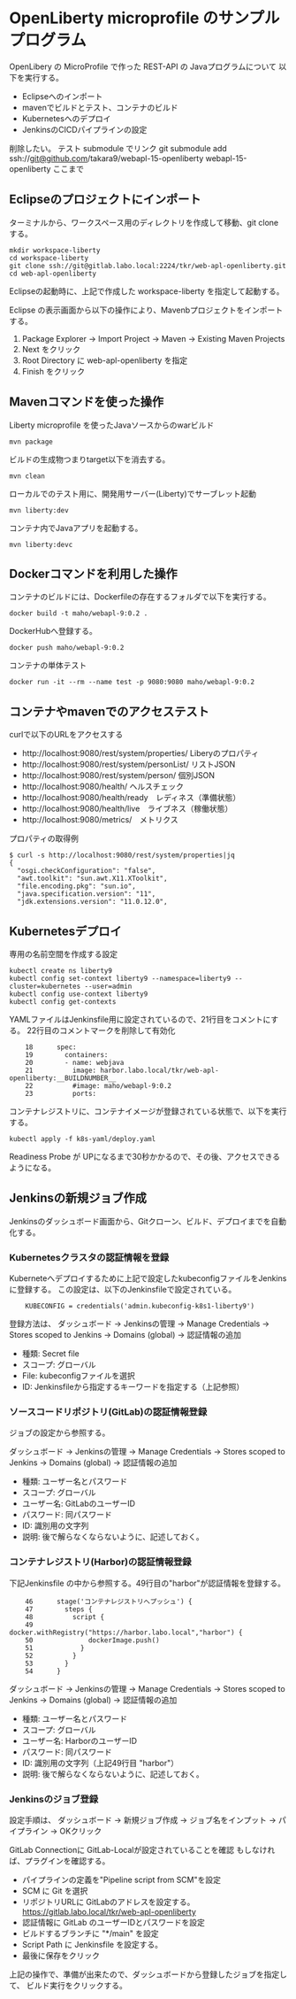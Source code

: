 # OpenLiberty microprofile のサンプルプログラム

OpenLibery の MicroProfile で作った REST-API の Javaプログラムについて
以下を実行する。

* Eclipseへのインポート
* mavenでビルドとテスト、コンテナのビルド
* Kubernetesへのデプロイ
* JenkinsのCICDパイプラインの設定

削除したい。
テスト submodule でリンク
git submodule add ssh://git@github.com/takara9/webapl-15-openliberty webapl-15-openliberty
ここまで

## Eclipseのプロジェクトにインポート

ターミナルから、ワークスペース用のディレクトリを作成して移動、git clone する。

~~~
mkdir workspace-liberty
cd workspace-liberty
git clone ssh://git@gitlab.labo.local:2224/tkr/web-apl-openliberty.git
cd web-apl-openliberty
~~~

Eclipseの起動時に、上記で作成した workspace-liberty を指定して起動する。

Eclipse の表示画面から以下の操作により、Mavenbプロジェクトをインポートする。

1. Package Explorer -> Import Project -> Maven -> Existing Maven Projects
2. Next をクリック
3. Root Directory に web-apl-openliberty を指定
4. Finish をクリック




## Mavenコマンドを使った操作

Liberty microprofile を使ったJavaソースからのwarビルド

~~~
mvn package
~~~


ビルドの生成物つまりtarget以下を消去する。

~~~
mvn clean
~~~


ローカルでのテスト用に、開発用サーバー(Liberty)でサーブレット起動

~~~
mvn liberty:dev
~~~


コンテナ内でJavaアプリを起動する。

~~~
mvn liberty:devc
~~~




## Dockerコマンドを利用した操作 


コンテナのビルドには、Dockerfileの存在するフォルダで以下を実行する。

~~~
docker build -t maho/webapl-9:0.2 .
~~~

DockerHubへ登録する。

~~~
docker push maho/webapl-9:0.2 
~~~

コンテナの単体テスト

~~~
docker run -it --rm --name test -p 9080:9080 maho/webapl-9:0.2
~~~


## コンテナやmavenでのアクセステスト

curlで以下のURLをアクセスする

* http://localhost:9080/rest/system/properties/ Liberyのプロパティ
* http://localhost:9080/rest/system/personList/ リストJSON
* http://localhost:9080/rest/system/person/ 個別JSON
* http://localhost:9080/health/ ヘルスチェック
* http://localhost:9080/health/ready　レディネス（準備状態）
* http://localhost:9080/health/live　ライブネス（稼働状態）
* http://localhost:9080/metrics/　メトリクス


プロパティの取得例

~~~
$ curl -s http://localhost:9080/rest/system/properties|jq
{
  "osgi.checkConfiguration": "false",
  "awt.toolkit": "sun.awt.X11.XToolkit",
  "file.encoding.pkg": "sun.io",
  "java.specification.version": "11",
  "jdk.extensions.version": "11.0.12.0",
~~~



## Kubernetesデプロイ

専用の名前空間を作成する設定

~~~
kubectl create ns liberty9
kubectl config set-context liberty9 --namespace=liberty9 --cluster=kubernetes --user=admin
kubectl config use-context liberty9
kubectl config get-contexts
~~~

YAMLファイルはJenkinsfile用に設定されているので、21行目をコメントにする。
22行目のコメントマークを削除して有効化

~~~
    18	    spec:
    19	      containers:
    20	      - name: webjava
    21	        image: harbor.labo.local/tkr/web-apl-openliberty:__BUILDNUMBER__        
    22	        #image: maho/webapl-9:0.2
    23	        ports:
~~~


コンテナレジストリに、コンテナイメージが登録されている状態で、以下を実行する。

~~~
kubectl apply -f k8s-yaml/deploy.yaml
~~~

Readiness Probe が UPになるまで30秒かかるので、その後、アクセスできるようになる。



## Jenkinsの新規ジョブ作成

Jenkinsのダッシュボード画面から、Gitクローン、ビルド、デプロイまでを自動化する。


### Kubernetesクラスタの認証情報を登録

Kuberneteへデプロイするために上記で設定したkubeconfigファイルをJenkinsに登録する。
この設定は、以下のJenkinsfileで設定されている。

~~~
    KUBECONFIG = credentials('admin.kubeconfig-k8s1-liberty9')
~~~

登録方法は、
ダッシュボード -> Jenkinsの管理 -> Manage Credentials -> Stores scoped to Jenkins -> Domains (global) -> 認証情報の追加

* 種類: Secret file 
* スコープ: グローバル
* File: kubeconfigファイルを選択
* ID: Jenkinsfileから指定するキーワードを指定する（上記参照）



### ソースコードリポジトリ(GitLab)の認証情報登録

ジョブの設定から参照する。

ダッシュボード -> Jenkinsの管理 -> Manage Credentials -> Stores scoped to Jenkins -> Domains (global) -> 認証情報の追加

* 種類: ユーザー名とパスワード
* スコープ: グローバル
* ユーザー名: GitLabのユーザーID
* パスワード: 同パスワード
* ID: 識別用の文字列
* 説明: 後で解らなくならないように、記述しておく。



### コンテナレジストリ(Harbor)の認証情報登録

下記Jenkinsfile の中から参照する。49行目の"harbor"が認証情報を登録する。

~~~
    46	    stage('コンテナレジストリへプッシュ') {
    47	      steps {
    48	        script {
    49	          docker.withRegistry("https://harbor.labo.local","harbor") {
    50	            dockerImage.push()
    51	          }
    52	        }
    53	      }
    54	    }
~~~


ダッシュボード -> Jenkinsの管理 -> Manage Credentials -> Stores scoped to Jenkins -> Domains (global) -> 認証情報の追加

* 種類: ユーザー名とパスワード
* スコープ: グローバル
* ユーザー名: HarborのユーザーID
* パスワード: 同パスワード
* ID: 識別用の文字列（上記49行目 "harbor"）
* 説明: 後で解らなくならないように、記述しておく。




### Jenkinsのジョブ登録


設定手順は、
ダッシュボード -> 新規ジョブ作成 ->  ジョブ名をインプット -> パイプライン -> OKクリック

GitLab Connectionに GitLab-Localが設定されていることを確認
もしなければ、プラグインを確認する。

* パイプラインの定義を"Pipeline script from SCM"を設定
* SCM に Git を選択
* リポジトリURLに GitLabのアドレスを設定する。
　　https://gitlab.labo.local/tkr/web-apl-openliberty
* 認証情報に GitLab のユーザーIDとパスワードを設定
* ビルドするブランチに "*/main" を設定
* Script Path に Jenkinsfile を設定する。
* 最後に保存をクリック

上記の操作で、準備が出来たので、ダッシュボードから登録したジョブを指定して、
ビルド実行をクリックする。





